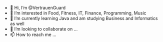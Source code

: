 - 👋 Hi, I’m @VertrauenGuard
- 👀 I’m interested in Food, Fitness, IT, Finance, Programming, Music
- 🌱 I’m currently learning Java and am studying Business and Informatics as well
- 💞️ I’m looking to collaborate on ...
- 📫 How to reach me ...

<!---
VertrauenGuard/VertrauenGuard is a ✨ special ✨ repository because its `README.md` (this file) appears on your GitHub profile.
You can click the Preview link to take a look at your changes.
--->
